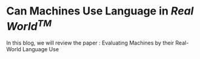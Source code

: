 # Can Machines Use Language in *Real World<sup>TM</sup>*



In this blog, we will review the paper : Evaluating Machines by their Real-World Language Use
